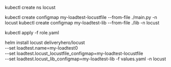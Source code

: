 kubectl create ns locust

kubectl create configmap my-loadtest-locustfile --from-file ./main.py -n locust
kubectl create configmap my-loadtest-lib --from-file ./lib -n locust

kubectl apply -f role.yaml 

helm install locust deliveryhero/locust \
  --set loadtest.name=my-loadtest0 \
  --set loadtest.locust_locustfile_configmap=my-loadtest-locustfile \
  --set loadtest.locust_lib_configmap=my-loadtest-lib  -f values.yaml -n locust


